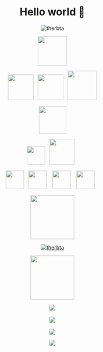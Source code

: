 

<h1 align="center"> Hello world 👋 </h1>

<p align="center">
  <img src="https://komarev.com/ghpvc/?username=therbta&label=Profile%20views&color=0e75b6&style=flat&show_icons=true&theme=radical" alt="therbta" />
</p>


  <p align="center">
  <img src="https://cdn.jsdelivr.net/gh/devicons/devicon/icons/javascript/javascript-original.svg" height="80" />
   </p>
   

<p align="center">
     <img src="https://cdn.jsdelivr.net/gh/devicons/devicon/icons/react/react-original-wordmark.svg" height="70" />&nbsp;&nbsp;
     <img src="https://cdn.jsdelivr.net/gh/devicons/devicon/icons/jquery/jquery-plain-wordmark.svg" height="70" />&nbsp;&nbsp;
     <img src="https://camo.githubusercontent.com/715227adcbce086f9b1e9ffa7b50efb637451aaef673a7a2438a12c9bd1bd90a/68747470733a2f2f63646e2e6a7364656c6976722e6e65742f67682f64657669636f6e732f64657669636f6e2f69636f6e732f66697265626173652f66697265626173652d706c61696e2d776f72646d61726b2e737667" height="80" />
  </p>
  
  <p align="center">
  <img src="https://user-images.githubusercontent.com/33683226/208798660-4bbba000-694f-4d30-9dff-428694e8ff3d.png" height="75">
   </p>
 
  
  <p align="center">
     <img src="https://www.php.net/images/logos/new-php-logo.svg" height="50">&nbsp;&nbsp;
     <img src="https://cdn.jsdelivr.net/gh/devicons/devicon/icons/mysql/mysql-original-wordmark.svg" height="70">&nbsp;&nbsp;
 </p>
 
 
<p align="center">
     <img src="https://cdn.jsdelivr.net/gh/devicons/devicon/icons/html5/html5-original.svg" height="50" />&nbsp;&nbsp;
     <img src="https://cdn.jsdelivr.net/gh/devicons/devicon/icons/css3/css3-original.svg" height="50" /> &nbsp;&nbsp;
     <img src="https://cdn.jsdelivr.net/gh/devicons/devicon/icons/bootstrap/bootstrap-plain-wordmark.svg" height="50" /> &nbsp;&nbsp;
     <img src="https://cdn.jsdelivr.net/gh/devicons/devicon/icons/tailwindcss/tailwindcss-plain.svg" height="50" /> &nbsp;&nbsp;
 </p>
 
 
 <p align="center">
   <img src="https://cdn.jsdelivr.net/gh/devicons/devicon/icons/amazonwebservices/amazonwebservices-plain-wordmark.svg" width="120">
 </p>
 

<p align="center">
  <a href="https://twitter.com/therbta" target="blank"><img src="https://img.shields.io/twitter/follow/therbta?logo=twitter&style=for-the-badge" alt="therbta" /></a>
</p>

<p align="center">
   <img src="https://img.shields.io/badge/code_style-prettier-ff69b4.svg" width="120">
</p>
   



<p align="center">
<img class="img" src="https://github-readme-stats.vercel.app/api/top-langs/?username=therbta&theme=radical&layout=compact" />
<br><br>
<img class="img" src="https://github-readme-stats.vercel.app/api?username=therbta&show_icons=true&theme=radical" />
<br><br>
<img class="img" src="https://github-readme-streak-stats.herokuapp.com?user=therbta&theme=radical&hide_border=false&date_format=M%20j%5B%2C%20Y%5D" />  
</p>

<p align="center"> <img src="https://activity-graph.herokuapp.com/graph?username=therbta&theme=xcode" /></div>

